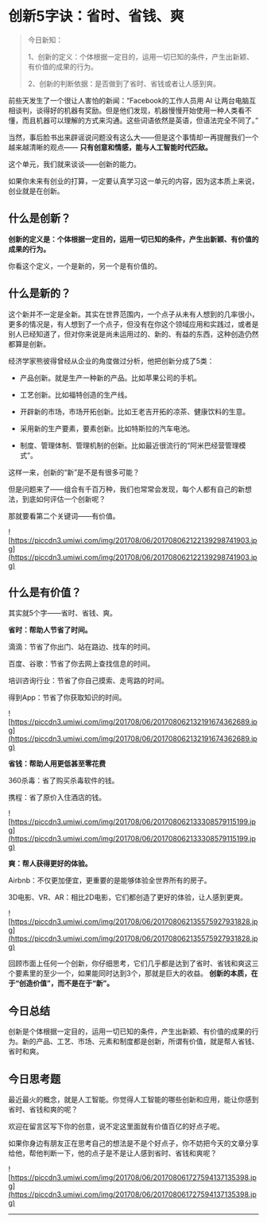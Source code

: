# 创新5字诀：省时、省钱、爽

> 今日新知：
> 
> 1、创新的定义：个体根据一定目的，运用一切已知的条件，产生出新颖、有价值的成果的行为。
> 
> 2、创新的判断依据：是否做到了省时、省钱或者让人感到爽。

前些天发生了一个很让人害怕的新闻：“Facebook的工作人员用 AI 让两台电脑互相谈判，谈得好的机器有奖励。但是他们发现，机器慢慢开始使用一种人类看不懂，而且机器可以理解的方式来沟通。这些词语依然是英语，但语法完全不同了。”

当然，事后脸书出来辟谣说问题没有这么大——但是这个事情却一再提醒我们一个越来越清晰的观点—— **只有创意和情感，能与人工智能时代匹敌。**

这个单元，我们就来谈谈——创新的能力。

如果你未来有创业的打算，一定要认真学习这一单元的内容，因为这本质上来说，创业就是在创新。

## 什么是创新？

 **创新的定义是：个体根据一定目的，运用一切已知的条件，产生出新颖、有价值的成果的行为。**

你看这个定义，一个是新的，另一个是有价值的。

## 什么是新的？

这个新并不一定是全新。其实在世界范围内，一个点子从未有人想到的几率很小，更多的情况是，有人想到了一个点子，但没有在你这个领域应用和实践过，或者是别人已经知道了，但对你来说是尚未运用过的、新的、有益的东西，这种创造仍然都算是创新。

经济学家熊彼得曾经从企业的角度做过分析，他把创新分成了5类：

* 产品创新。就是生产一种新的产品。比如苹果公司的手机。

* 工艺创新。比如福特创造的生产线。

* 开辟新的市场，市场开拓创新。比如王老吉开拓的凉茶、健康饮料的生意。

* 采用新的生产要素，要素创新。比如特斯拉的汽车电池。

* 制度、管理体制、管理机制的创新。比如最近很流行的“阿米巴经营管理模式”。

这样一来，创新的“新”是不是有很多可能？

但是问题来了——组合有千百万种，我们也常常会发现，每个人都有自己的新想法，到底如何评估一个创新呢？

那就要看第二个关键词——有价值。

![https://piccdn3.umiwi.com/img/201708/06/201708062122139298741903.jpg](https://piccdn3.umiwi.com/img/201708/06/201708062122139298741903.jpg)

## 什么是有价值？

其实就5个字——省时、省钱、爽。

 **省时：帮助人节省了时间。**

滴滴：节省了你出门、站在路边、找车的时间。

百度、谷歌：节省了你去网上查找信息的时间。

培训咨询行业：节省了你自己摸索、走弯路的时间。

得到App：节省了你获取知识的时间。

![https://piccdn3.umiwi.com/img/201708/06/201708062132191674362689.jpg](https://piccdn3.umiwi.com/img/201708/06/201708062132191674362689.jpg)

 **省钱：帮助人用更低甚至零花费**

360杀毒：省了购买杀毒软件的钱。

携程：省了原价入住酒店的钱。

![https://piccdn3.umiwi.com/img/201708/06/201708062133308579115199.jpg](https://piccdn3.umiwi.com/img/201708/06/201708062133308579115199.jpg)

 **爽：帮人获得更好的体验。**

Airbnb：不仅更加便宜，更重要的是能够体验全世界所有的房子。

3D电影、VR、AR：相比2D电影，它们都创造了更好的体验，让人感到更爽。

![https://piccdn3.umiwi.com/img/201708/06/201708062135575927931828.jpg](https://piccdn3.umiwi.com/img/201708/06/201708062135575927931828.jpg)

回顾市面上任何一个创新，你仔细思考，它们几乎都是达到了省时、省钱和爽这三个要素里的至少一个，如果能同时达到3个，那就是巨大的收益。 **创新的本质，在于“创造价值”，而不是在于“新”。**

## 今日总结

创新是个体根据一定目的，运用一切已知的条件，产生出新颖、有价值的成果的行为。新的产品、工艺、市场、元素和制度都是创新，所谓有价值，就是帮人省钱、省时和爽。

## 今日思考题

最近最火的概念，就是人工智能。你觉得人工智能的哪些创新和应用，能让你感到省时、省钱和爽的呢？

欢迎在留言区写下你的创意，说不定这里面就有价值百亿的好点子呢。

如果你身边有朋友正在思考自己的想法是不是个好点子，你不妨把今天的文章分享给他，帮他判断一下，他的点子是不是让人感到省时、省钱和爽呢？

![https://piccdn3.umiwi.com/img/201708/06/201708061727594137135398.jpg](https://piccdn3.umiwi.com/img/201708/06/201708061727594137135398.jpg)

---
